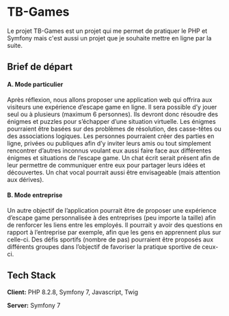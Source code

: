 # TB-Games

Le projet TB-Games est un projet qui me permet de pratiquer le PHP et Symfony mais c'est aussi un projet que je souhaite mettre en ligne par la suite.

## Brief de départ

#### A. Mode particulier
Après réflexion, nous allons proposer une application web qui offrira aux visiteurs une expérience d’escape game en ligne. Il sera possible d’y jouer seul ou à plusieurs (maximum 6 personnes). Ils devront donc résoudre des énigmes et puzzles pour s’échapper d’une situation virtuelle. Les énigmes pourraient être basées sur des problèmes de résolution, des casse-têtes ou des associations logiques. Les personnes pourraient créer des parties en ligne, privées ou publiques afin d’y inviter leurs amis ou tout simplement rencontrer d’autres inconnus voulant eux aussi faire face aux différentes énigmes et situations de l’escape game. Un chat écrit serait présent afin de leur permettre de communiquer entre eux pour partager leurs idées et découvertes. Un chat vocal pourrait aussi être envisageable (mais attention aux dérives).

#### B.	Mode entreprise
Un autre objectif de l’application pourrait être de proposer une expérience d’escape game personnalisée à des entreprises (peu importe la taille) afin de renforcer les liens entre les employés. Il pourrait y avoir des questions en rapport à l’entreprise par exemple, afin que les gens en apprennent plus sur celle-ci. Des défis sportifs (nombre de pas) pourraient être proposés aux différents groupes dans l’objectif de favoriser la pratique sportive de ceux-ci.


## Tech Stack

**Client:** PHP 8.2.8, Symfony 7, Javascript, Twig

**Server:** Symfony 7